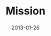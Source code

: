---
layout: message
category: message
series: "Saints & Scoundrels"
title: "Mission"
date: 2013-01-26
program-description: "Program week 4 Saints & Scoundrels"
program: "http://www.crossroads.net/players/media/hq/01_26-27_13Program_LO.pdf"
program-title: "Mission"
video-description: "Brian Tome talks about the Church as an adventure."
video-title: "Mission"
video: "https://s3.amazonaws.com/crossroadsvideomessages/saintsandscoundrels-04.mp4"
audio-description: "Brian Tome talks about the Church as an adventure."
audio: "http://www.crossroads.net/players/media/hq/saintsandscoundrels-04.mp3"
audio-title: "Mission"
audio-duration: "42&#58;23"
---